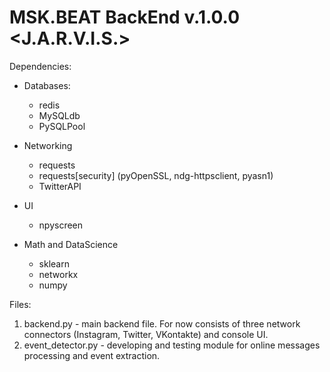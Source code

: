 # MSK.BEAT BackEnd v.1.0.0 <J.A.R.V.I.S.>

Dependencies:

* Databases:

    * redis
    * MySQLdb
    * PySQLPool


* Networking

    * requests
    * requests\[security\] (pyOpenSSL, ndg-httpsclient, pyasn1)
    * TwitterAPI

* UI

    * npyscreen

* Math and DataScience

    * sklearn
    * networkx
    * numpy


Files:
1. backend.py - main backend file. For now consists of three network connectors (Instagram, Twitter, VKontakte) and console UI.
2. event_detector.py - developing and testing module for online messages processing and event extraction.